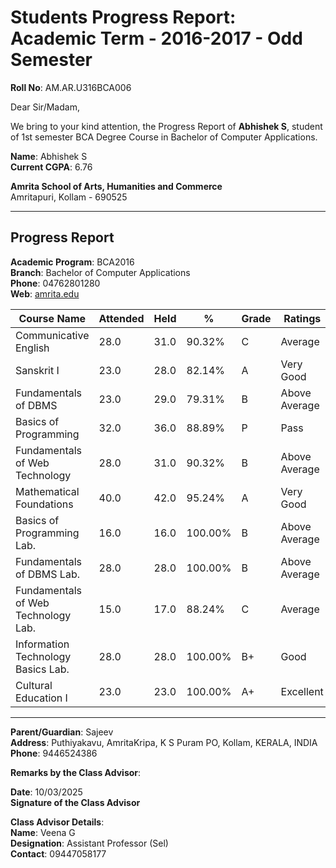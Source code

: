 # Students Progress Report: Academic Term - 2016-2017 - Odd Semester

**Roll No**: AM.AR.U316BCA006

Dear Sir/Madam,

We bring to your kind attention, the Progress Report of **Abhishek S**, student of 1st semester BCA Degree Course in Bachelor of Computer Applications.

**Name**: Abhishek S  
**Current CGPA**: 6.76

**Amrita School of Arts, Humanities and Commerce**  
Amritapuri, Kollam - 690525

---

## Progress Report

**Academic Program**: BCA2016  
**Branch**: Bachelor of Computer Applications  
**Phone**: 04762801280  
**Web**: [amrita.edu](http://amrita.edu)

| Course Name                          | Attended | Held | %       | Grade | Ratings       | Status |
|-------------------------------------|----------|------|---------|-------|----------------|--------|
| Communicative English               | 28.0     | 31.0 | 90.32%  | C     | Average        | Passed |
| Sanskrit I                          | 23.0     | 28.0 | 82.14%  | A     | Very Good      | Passed |
| Fundamentals of DBMS                | 23.0     | 29.0 | 79.31%  | B     | Above Average  | Passed |
| Basics of Programming               | 32.0     | 36.0 | 88.89%  | P     | Pass           | Passed |
| Fundamentals of Web Technology      | 28.0     | 31.0 | 90.32%  | B     | Above Average  | Passed |
| Mathematical Foundations            | 40.0     | 42.0 | 95.24%  | A     | Very Good      | Passed |
| Basics of Programming Lab.          | 16.0     | 16.0 | 100.00% | B     | Above Average  | Passed |
| Fundamentals of DBMS Lab.           | 28.0     | 28.0 | 100.00% | B     | Above Average  | Passed |
| Fundamentals of Web Technology Lab. | 15.0     | 17.0 | 88.24%  | C     | Average        | Passed |
| Information Technology Basics Lab.  | 28.0     | 28.0 | 100.00% | B+    | Good           | Passed |
| Cultural Education I                | 23.0     | 23.0 | 100.00% | A+    | Excellent      | Passed |

---

**Parent/Guardian**: Sajeev  
**Address**: Puthiyakavu, AmritaKripa, K S Puram PO, Kollam, KERALA, INDIA  
**Phone**: 9446524386

**Remarks by the Class Advisor**:

**Date**: 10/03/2025  
**Signature of the Class Advisor**

**Class Advisor Details**:  
**Name**: Veena G  
**Designation**: Assistant Professor (Sel)  
**Contact**: 09447058177
